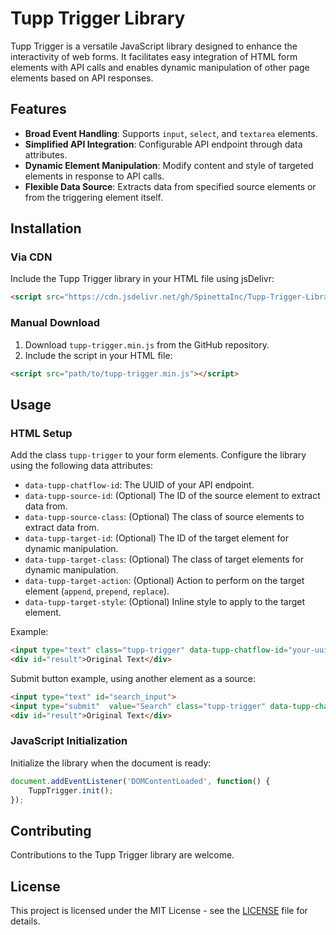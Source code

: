 # Tupp Trigger Library

Tupp Trigger is a versatile JavaScript library designed to enhance the interactivity of web forms. It facilitates easy integration of HTML form elements with API calls and enables dynamic manipulation of other page elements based on API responses.

## Features

- **Broad Event Handling**: Supports `input`, `select`, and `textarea` elements.
- **Simplified API Integration**: Configurable API endpoint through data attributes.
- **Dynamic Element Manipulation**: Modify content and style of targeted elements in response to API calls.
- **Flexible Data Source**: Extracts data from specified source elements or from the triggering element itself.

## Installation

### Via CDN

Include the Tupp Trigger library in your HTML file using jsDelivr:

```html
<script src="https://cdn.jsdelivr.net/gh/SpinettaInc/Tupp-Trigger-Library/tupp-trigger.min.js"></script>
```

### Manual Download

1. Download `tupp-trigger.min.js` from the GitHub repository.
2. Include the script in your HTML file:

```html
<script src="path/to/tupp-trigger.min.js"></script>
```

## Usage

### HTML Setup

Add the class `tupp-trigger` to your form elements. Configure the library using the following data attributes:

- `data-tupp-chatflow-id`: The UUID of your API endpoint.
- `data-tupp-source-id`: (Optional) The ID of the source element to extract data from.
- `data-tupp-source-class`: (Optional) The class of source elements to extract data from.
- `data-tupp-target-id`: (Optional) The ID of the target element for dynamic manipulation.
- `data-tupp-target-class`: (Optional) The class of target elements for dynamic manipulation.
- `data-tupp-target-action`: (Optional) Action to perform on the target element (`append`, `prepend`, `replace`).
- `data-tupp-target-style`: (Optional) Inline style to apply to the target element.

Example:

```html
<input type="text" class="tupp-trigger" data-tupp-chatflow-id="your-uuid" data-tupp-target-id="result" data-tupp-target-action="replace">
<div id="result">Original Text</div>
```

Submit button example, using another element as a source:

```html
<input type="text" id="search_input">
<input type="submit"  value="Search" class="tupp-trigger" data-tupp-chatflow-id="your-uuid" data-tupp-source-id="search_input" data-tupp-target-id="result" data-tupp-target-action="replace">
<div id="result">Original Text</div>
```

### JavaScript Initialization

Initialize the library when the document is ready:

```javascript
document.addEventListener('DOMContentLoaded', function() {
    TuppTrigger.init();
});
```

## Contributing

Contributions to the Tupp Trigger library are welcome.

## License

This project is licensed under the MIT License - see the [LICENSE](LICENSE) file for details.
